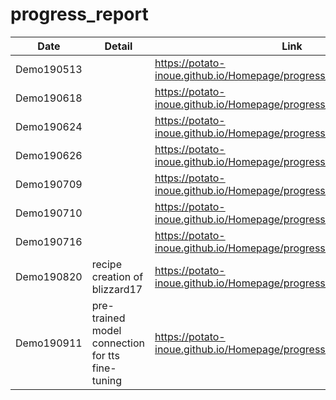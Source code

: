 # progress_report

| Date | Detail | Link |  
| --- | --- | --- |  
| Demo190513 |  | https://potato-inoue.github.io/Homepage/progress_report/Demo190513 |  
| Demo190618 |  | https://potato-inoue.github.io/Homepage/progress_report/Demo190618 |  
| Demo190624 |  | https://potato-inoue.github.io/Homepage/progress_report/Demo190624 |  
| Demo190626 |  | https://potato-inoue.github.io/Homepage/progress_report/Demo190626 |  
| Demo190709 |  | https://potato-inoue.github.io/Homepage/progress_report/Demo190709 |  
| Demo190710 |  | https://potato-inoue.github.io/Homepage/progress_report/Demo190710 |  
| Demo190716 |  | https://potato-inoue.github.io/Homepage/progress_report/Demo190716 |  
| Demo190820 | recipe creation of blizzard17 | https://potato-inoue.github.io/Homepage/progress_report/Demo190820 |  
| Demo190911 | pre-trained model connection for tts fine-tuning | https://potato-inoue.github.io/Homepage/progress_report/Demo190911 |  
